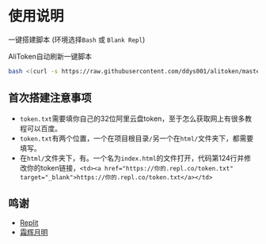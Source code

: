 # 使用说明
一键搭建脚本 (环境选择`Bash` 或 `Blank Repl`)

AliToken自动刷新一键脚本
```bash
bash <(curl -s https://raw.githubusercontent.com/ddys001/alitoken/master/install.sh)
```
## 首次搭建注意事项
- `token.txt`需要填你自己的32位阿里云盘token，至于怎么获取网上有很多教程可以百度。
- `token.txt`有两个位置，一个在项目根目录`/`另一个在`html/`文件夹下，都需要填写。
- 在`html/`文件夹下，有。一个名为`index.html`的文件打开，代码第124行并修改你的token链接，`<td><a href="https://你的.repl.co/token.txt"  target="_blank">https://你的.repl.co/token.txt</a></td>`
## 鸣谢
- [Replit](https://github.com/replit)
- [霜辉月明](https://github.com/lm317379829)
